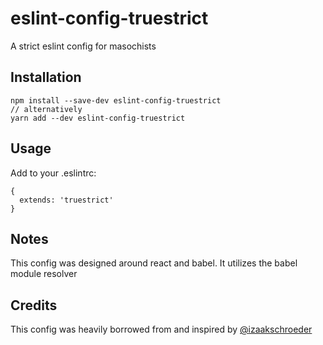 # eslint-config-truestrict

A strict eslint config for masochists

## Installation

    npm install --save-dev eslint-config-truestrict
    // alternatively
    yarn add --dev eslint-config-truestrict

## Usage

Add to your .eslintrc:

    {
      extends: 'truestrict'
    }

## Notes

This config was designed around react and babel. It utilizes the babel module resolver

## Credits

This config was heavily borrowed from and inspired by [@izaakschroeder](https://github.com/izaakschroeder)
